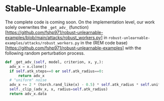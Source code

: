 # Stable-Unlearnable-Example
The complete code is coming soon. On the implementation level, our work solely overwrites the `_get_adv_` (function)[https://github.com/fshp971/robust-unlearnable-examples/blob/main/attacks/robust_workers.py] in `robust-unlearnable-examples/attacks/robust_workers.py` in the (REM code base)[https://github.com/fshp971/robust-unlearnable-examples] with the following random perturbation process. 

```python
def _get_adv_(self, model, criterion, x, y,):
  adv_x = x.clone()
  if self.atk_steps==0 or self.atk_radius==0:
      return adv_x
  # "uniform" noise
  adv_x += 2 * (torch.rand_like(x) - 0.5) * self.atk_radius * self.uniform_scale
  self._clip_(adv_x, x, radius=self.atk_radius)
  return adv_x.data
```
